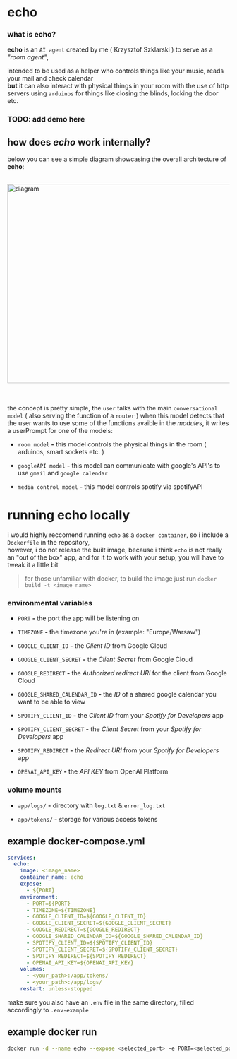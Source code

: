 # echo

### what is echo?

**echo** is an `AI agent` created by me ( Krzysztof Szklarski ) to serve as a *"room agent"*, 

intended to be used as a helper who controls things like your music, reads your mail and check calendar  
**but** it can also interact with physical things in your room with the use of http servers using `arduinos` for things like closing the blinds, locking the door etc.

### TODO: add demo here

## how does *echo* work internally?

below you can see a simple diagram showcasing the overall architecture of **echo**:
<br><br>

<img width="583" height="451" alt="diagram" src="https://github.com/user-attachments/assets/23d66188-e9d2-4e7a-890a-ec4fa37c8228" />

<br><br>
the concept is pretty simple, the `user` talks with the main `conversational model` ( also serving the function of a `router` ) when this model detects that the user wants to use some of the functions avaible in the
*modules*, it writes a userPrompt for one of the models:

* `room model` **-** this model controls the physical things in the room ( arduinos, smart sockets etc. )
  
* `googleAPI model` **-** this model can communicate with google's API's to use `gmail` and `google calendar`
  
* `media control model` **-** this model controls spotify via spotifyAPI

# running echo locally

i would highly reccomend running `echo` as a `docker container`, so i include a `Dockerfile` in the repository,  
however, i do not release the built image, because i think `echo` is not really an "out of the box" app, and for it to work with your setup, you will have to tweak it a little bit

> for those unfamiliar with docker, to build the image just run `docker build -t <image_name>`

### environmental variables

* `PORT` **-** the port the app will be listening on

* `TIMEZONE` **-** the timezone you're in (example: "Europe/Warsaw")
  
* `GOOGLE_CLIENT_ID` **-** the *Client ID* from Google Cloud
  
* `GOOGLE_CLIENT_SECRET` **-** the *Client Secret* from Google Cloud
  
* `GOOGLE_REDIRECT` **-** the *Authorized redirect URI* for the client from Google Cloud

* `GOOGLE_SHARED_CALENDAR_ID` **-** the *ID* of a shared google calendar you want to be able to view

* `SPOTIFY_CLIENT_ID` **-** the *Client ID* from your *Spotify for Developers* app

* `SPOTIFY_CLIENT_SECRET` **-** the *Client Secret* from your *Spotify for Developers* app

* `SPOTIFY_REDIRECT` **-** the *Redirect URI* from your *Spotify for Developers* app
  
* `OPENAI_API_KEY` **-** the *API KEY* from OpenAI Platform

### volume mounts

* `app/logs/` **-** directory with `log.txt` & `error_log.txt`
  
* `app/tokens/` **-** storage for various access tokens

## example docker-compose.yml

```YAML
services:
  echo:
    image: <image_name>
    container_name: echo
    expose:
      - ${PORT}
    environment:
      - PORT=${PORT}
      - TIMEZONE=${TIMEZONE}
      - GOOGLE_CLIENT_ID=${GOOGLE_CLIENT_ID}
      - GOOGLE_CLIENT_SECRET=${GOOGLE_CLIENT_SECRET}
      - GOOGLE_REDIRECT=${GOOGLE_REDIRECT}
      - GOOGLE_SHARED_CALENDAR_ID=${GOOGLE_SHARED_CALENDAR_ID}
      - SPOTIFY_CLIENT_ID=${SPOTIFY_CLIENT_ID}
      - SPOTIFY_CLIENT_SECRET=${SPOTIFY_CLIENT_SECRET}
      - SPOTIFY_REDIRECT=${SPOTIFY_REDIRECT}
      - OPENAI_API_KEY=${OPENAI_API_KEY}
    volumes:
      - <your_path>:/app/tokens/
      - <your_path>:/app/logs/
    restart: unless-stopped
```

make sure you also have an `.env` file in the same directory, filled accordingly to `.env-example`

## example docker run

```bash
docker run -d --name echo --expose <selected_port> -e PORT=<selected_port> -e TIMEZONE=<timezone> -e GOOGLE_CLIENT_ID=<client_id> -e GOOGLE_CLIENT_SECRET=<client_secret> -e GOOGLE_REDIRECT=<redirect_url> -e GOOGLE_SHARED_CALENDAR_ID=<calendar_id> -e SPOTIFY_CLIENT_ID=<client_id> -e SPOTIFY_CLIENT_SECRET=<client_secret> -e SPOTIFY_REDIRECT=<redirect_uri> -e OPENAI_API_KEY=<openai_api_key> -v <your_path>:/app/tokens/ -v <your_path>:/app/logs/ --restart unless-stopped <image_name>
```
